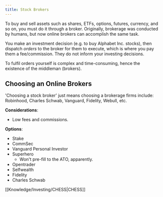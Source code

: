 ```yaml
---
title: Stock Brokers
---
```


To buy and sell assets such as shares, ETFs, options, futures, currency, and so on, you must do it through a broker. Originally, brokerage was conducted by humans, but now online brokers can accomplish the same task.

You make an investment decision (e.g. to buy Alphabet Inc. stocks), then dispatch *orders* to the broker for them to execute, which is where you pay them a fee/commission. They do not inform your investing decisions.

To fulfil orders yourself is complex and time-consuming, hence the existence of the middleman (brokers).


## Choosing an Online Brokers
'Choosing a stock broker' just means choosing a brokerage firms include: Robinhood, Charles Schwab, Vanguard, Fidelity, Webull, etc.

**Considerations**:
- Low fees and commissions.

**Options**:
- Stake
- CommSec
- Vanguard Personal Investor
- Superhero
    - Won't pre-fill to the ATO, apparently.
- Opentrader
- Selfwealth
- Fidelity
- Charles Schwab



[[Knowledge/Investing/CHESS|CHESS]]

